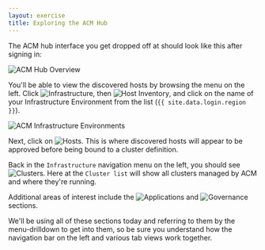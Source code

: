 ```yaml
---
layout: exercise
title: Exploring the ACM Hub
---
```


The ACM hub interface you get dropped off at should look like this after signing in:

![ACM Hub Overview](/assets/images/acm-hub-landing.png?style=centered&style=border "ACM Hub Overview")

You'll be able to view the discovered hosts by browsing the menu on the left. Click ![Infrastructure](/assets/images/acm-infrastructure.png?style=small "Infrastructure"), then ![Host Inventory](/assets/images/acm-host-inventory.png?style=small "Host Inventory"), and click on the name of your Infrastructure Environment from the list (`{{ site.data.login.region }}`).

![ACM Infrastructure Environments](/assets/images/acm-infra-envs.png?style=centered&style=border "ACM Infrastructure Environments")

Next, click on ![Hosts](/assets/images/acm-infra-hosts.png?style=small "Hosts"). This is where discovered hosts will appear to be approved before being bound to a cluster definition.

Back in the `Infrastructure` navigation menu on the left, you should see ![Clusters](/assets/images/acm-infra-clusters.png?style=small "Clusters"). Here at the `Cluster list` will show all clusters managed by ACM and where they're running.

Additional areas of interest include the ![Applications](/assets/images/acm-applications.png?style=small "Applications") and ![Governance](/assets/images/acm-governance.png?style=small "Governance") sections.

We'll be using all of these sections today and referring to them by the menu-drilldown to get into them, so be sure you understand how the navigation bar on the left and various tab views work together.
